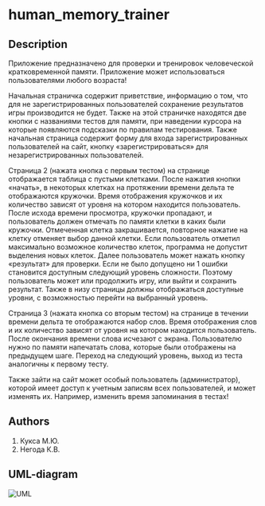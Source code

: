 ﻿human_memory_trainer
====================
## Description ##
Приложение предназначено для проверки и тренировок человеческой кратковременной памяти.
Приложение может использоваться пользователями любого возраста!

Начальная страничка содержит приветствие, информацию о том, что для не зарегистрированных 
пользователей сохранение результатов игры производится не будет. Также на этой страничке 
находятся две кнопки с названиями тестов для памяти, при наведении курсора на которые 
появляются подсказки по правилам тестирования. Также начальная страница содержит форму 
для входа зарегистрированных пользователей на сайт, кнопку «зарегистрироваться» для 
незарегистрированных пользователей. 

Страница 2 (нажата кнопка с первым тестом) на странице отображается таблица с пустыми 
клетками. После нажатия кнопки «начать», в некоторых клетках на протяжении времени дельта 
те отображаются кружочки. Время отображения кружочков и их количество зависят от уровня на 
котором находится пользователь. После исхода времени просмотра, кружочки пропадают, и пользователь
должен отмечать по памяти клетки в каких были кружочки. Отмеченная клетка закрашивается, 
повторное нажатие на клетку отменяет выбор данной клетки. Если пользователь отметил 
максимально возможное количество клеток, программа не допустит выделения новых 
клеток. Далее пользователь может нажать кнопку «результат» для проверки. Если не было 
допущено ни 1 ошибки становится доступным следующий уровень сложности. Поэтому пользователь
может или продолжить игру, или выйти и сохранить результат. Также в низу страницы должны 
отображаться доступные уровни, с возможностью перейти на выбранный уровень. 
	
Страница 3 (нажата кнопка со вторым тестом) на странице в течении времени дельта те 
отображаются набор слов. Время отображения слов и их количество зависят от уровня на 
котором находится пользователь. После окончания времени слова исчезают с экрана. 
Пользователю нужно по памяти напечатать слова, которые были отображены на предыдущем шаге. 
Переход на следующий уровень, выход из теста аналогичны к первому тесту.
	
Также зайти на сайт может особый пользователь (администратор), которой имеет доступ к 
учетным записям всех пользователей, и может изменять их. 
Например, изменить время запоминания в тестах!


## Authors ##
1. Кукса М.Ю.
2. Негода К.В.


## UML-diagram ##
![UML](http://ipic.su/img/img7/fs/diag.1398602407.png)